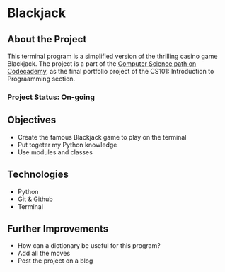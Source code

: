# Blackjack


## About the Project
This terminal program is a simplified version of the thrilling casino game Blackjack. The project is a part of the [Computer Science path on Codecademy](https://www.codecademy.com/learn/paths/computer-science), as the final portfolio project of the CS101: Introduction to Prograamming section. 

### Project Status: On-going

## Objectives
* Create the famous Blackjack game to play on the terminal
* Put togeter my Python knowledge
* Use modules and classes

## Technologies
* Python
* Git & Github
* Terminal


## Further Improvements
* How can a dictionary be useful for this program?
* Add all the moves 
* Post the project on a blog
